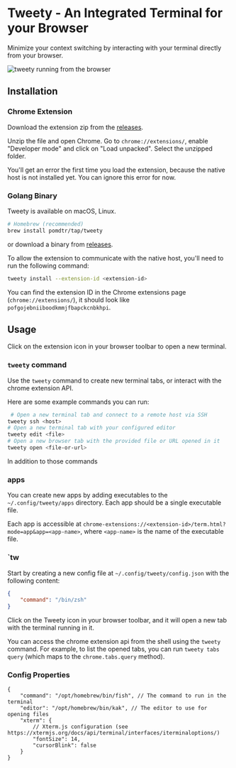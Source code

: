 # Tweety - An Integrated Terminal for your Browser

Minimize your context switching by interacting with your terminal directly from your browser.

![tweety running from the browser](./static/tabs.png)

## Installation

### Chrome Extension

Download the extension zip from the [releases](https://github.com/pomdtr/tweety/release).

Unzip the file and open Chrome. Go to `chrome://extensions/`, enable "Developer mode" and click on "Load unpacked". Select the unzipped folder.

You'll get an error the first time you load the extension, because the native host is not installed yet. You can ignore this error for now.

### Golang Binary

Tweety is available on macOS, Linux.

```sh
# Homebrew (recommended)
brew install pomdtr/tap/tweety
```

or download a binary from [releases](https://github.com/pomdtr/tweety/releases).

To allow the extension to communicate with the native host, you'll need to run the following command:

```sh
tweety install --extension-id <extension-id>
```

You can find the extension ID in the Chrome extensions page (`chrome://extensions/`), it should look like `pofgojebniiboodkmmjfbapckcnbkhpi`.

## Usage

Click on the extension icon in your browser toolbar to open a new terminal.

### `tweety` command

Use the `tweety` command to create new terminal tabs, or interact with the chrome extension API.

Here are some example commands you can run:

```sh
 # Open a new terminal tab and connect to a remote host via SSH
tweety ssh <host>
# Open a new terminal tab with your configured editor
tweety edit <file>
# Open a new browser tab with the provided file or URL opened in it
tweety open <file-or-url>
```

In addition to those commands

### apps

You can create new apps by adding executables to the `~/.config/tweety/apps` directory. Each app should be a single executable file.

Each app is accessible at `chrome-extensions://<extension-id>/term.html?mode=app&app=<app-name>`, where `<app-name>` is the name of the executable file.

### `tw

Start by creating a new config file at `~/.config/tweety/config.json` with the following content:

```json
{
    "command": "/bin/zsh"
}
```

Click on the Tweety icon in your browser toolbar, and it will open a new tab with the terminal running in it.

You can access the chrome extension api from the shell using the `tweety` command. For example, to list the opened tabs, you can run `tweety tabs query` (which maps to the `chrome.tabs.query` method).

### Config Properties

```jsonc
{
    "command": "/opt/homebrew/bin/fish", // The command to run in the terminal
    "editor": "/opt/homebrew/bin/kak", // The editor to use for opening files
    "xterm": {
        // Xterm.js configuration (see https://xtermjs.org/docs/api/terminal/interfaces/iterminaloptions/)
        "fontSize": 14,
        "cursorBlink": false
    }
}
```

